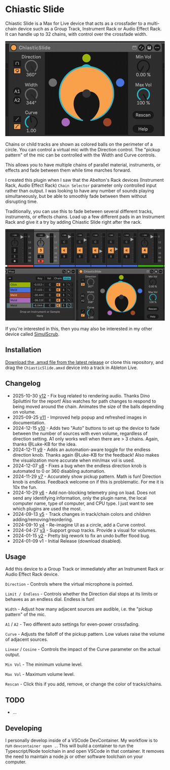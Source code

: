 # Chiastic Slide

Chiastic Slide is a Max for Live device that acts as a crossfader to a multi-chain device such as a Group Track, Instrument Rack or Audio Effect Rack. It can handle up to 32 chains, with control over the crossfade width.

[![How it Looks](images/device.gif)](https://www.youtube.com/watch?v=LXaxa5peDVM)

Chains or child tracks are shown as colored balls on the perimeter of a circle. You can control a virtual mic with the Direction control. The "pickup pattern" of the mic can be controlled with the Width and Curve controls.

This allows you to have multiple chains of parallel material, instruments, or effects and fade between them while time marches forward.

I created this plugin when I saw that the Abelton's Rack devices (Instrument Rack, Audio Effect Rack) `Chain Selector` parameter only controlled input rather than output. I was looking to have any number of sounds playing simultaneously, but be able to smoothly fade between them without disrupting time.

Traditionally, you can use this to fade between several different tracks, instruments, or effects chains. Load up a few different pads in an Instrument Rack and give it a try by adding Chiastic Slide right after the rack.

![Full View](images/device-full.gif)

If you're interested in this, then you may also be interested in my other device called [SimulScrub](https://plugins.steinkamp.us/m4l-SimulScrub).

## Installation

[Download the .amxd file from the latest release](https://github.com/zsteinkamp/m4l-ChiasticSlide/releases) or clone this repository, and drag the `ChiasticSlide.amxd` device into a track in Ableton Live.

## Changelog

- 2025-10-30 [v12](https://github.com/zsteinkamp/m4l-ChiasticSlide/releases/download/v12/ChiasticSlide-v12.amxd) - Fix bug related to rendering audio. Thanks Dino Spiluttini for the report! Also watches for path changes to respond to being moved around the chain. Animates the size of the balls depending on volume.
- 2025-09-25 [v11](https://github.com/zsteinkamp/m4l-ChiasticSlide/releases/download/v11/ChiasticSlide-v11.amxd) - Improved help popup and refreshed images in documentation.
- 2024-12-15 [v10](https://github.com/zsteinkamp/m4l-ChiasticSlide/releases/download/v10/ChiasticSlide-v10.amxd) - Adds two "Auto" buttons to set up the device to fade between the number of sources with even volume, regardless of direction setting. A1 only works well when there are > 3 chains. Again, thanks @Luke-KB for the idea.
- 2024-12-11 [v9](https://github.com/zsteinkamp/m4l-ChiasticSlide/releases/download/v9/ChiasticSlide-v9.amxd) - Adds an automation-aware toggle for the endless direction knob. Thanks again @Luke-KB for the feedback! Also makes the visualization more accurate when min/max vol is used.
- 2024-12-07 [v8](https://github.com/zsteinkamp/m4l-ChiasticSlide/releases/download/v8/ChiasticSlide-v8.amxd) - Fixes a bug when the endless direction knob is automated to 0 or 360 disabling automation.
- 2024-11-29 [v7](https://github.com/zsteinkamp/m4l-ChiasticSlide/releases/download/v7/ChiasticSlide-v7.amxd) - Accurately show pickup pattern. Math is fun! Direction knob is _endless_. Feedback welcome on if this is problematic. For me it is 10x the fun.
- 2024-10-29 [v6](https://github.com/zsteinkamp/m4l-ChiasticSlide/releases/download/v6/ChiasticSlide-v6.amxd) - Add non-blocking telemetry ping on load. Does not send any identifying information, only the plugin name, the local computer name, type of computer, and CPU type. I just want to see which plugins are used the most.
- 2024-09-13 [v5](https://github.com/zsteinkamp/m4l-ChiasticSlide/releases/download/v5/ChiasticSlide-v5.amxd) - Track changes in track/chain colors and children adding/removing/reordering.
- 2024-09-10 [v4](https://github.com/zsteinkamp/m4l-ChiasticSlide/releases/download/v4/ChiasticSlide.v4.amxd) - Re-imagine UI as a circle, add a Curve control.
- 2024-04-27 [v3](https://github.com/zsteinkamp/m4l-ChiasticSlide/releases/download/v3/ChiasticSlide.v3.amxd) - Support group tracks. Provide a visual for volumes.
- 2024-01-15 [v2](https://github.com/zsteinkamp/m4l-ChiasticSlide/releases/download/v2/ChiasticSlide.v2.amxd) - Pretty big rework to fix an undo buffer flood bug.
- 2024-01-09 v1 - Initial Release (download disabled).

## Usage

Add this device to a Group Track or immediately after an Instrument Rack or Audio Effect Rack device.

`Direction` - Controls where the virtual microphone is pointed.

`Limit / Endless` - Controls whether the Direction dial stops at its limits or behaves as an endless dial. Endless is fun!

`Width` - Adjust how many adjacent sources are audible, i.e. the "pickup pattern" of the mic.

`A1` / `A2` - Two different auto settings for even-power crossfading.

`Curve` - Adjusts the falloff of the pickup pattern. Low values raise the volume of adjacent sources.

`Linear` / `Cosine` - Controls the impact of the Curve parameter on the actual output.

`Min Vol` - The minimum volume level.

`Max Vol` - Maximum volume level.

`Rescan` - Click this if you add, remove, or change the color of  tracks/chains.

## TODO
- ...

## Developing

I personally develop inside of a VSCode DevContainer. My workflow is to run `devcontainer open .`. This will build a container to run the Typescript/Node toolchain in and open VSCode in that container. It removes the need to maintain a node.js or other software toolchain on your computer.
